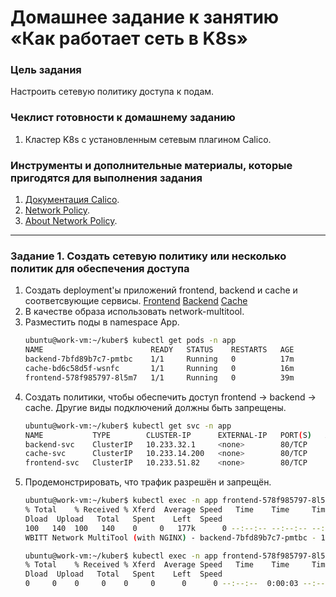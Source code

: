 # Домашнее задание к занятию «Как работает сеть в K8s»

### Цель задания

Настроить сетевую политику доступа к подам.

### Чеклист готовности к домашнему заданию

1. Кластер K8s с установленным сетевым плагином Calico.

### Инструменты и дополнительные материалы, которые пригодятся для выполнения задания

1. [Документация Calico](https://www.tigera.io/project-calico/).
2. [Network Policy](https://kubernetes.io/docs/concepts/services-networking/network-policies/).
3. [About Network Policy](https://docs.projectcalico.org/about/about-network-policy).

-----

### Задание 1. Создать сетевую политику или несколько политик для обеспечения доступа

1. Создать deployment'ы приложений frontend, backend и cache и соответсвующие сервисы.
   [Frontend](https://github.com/Rain-m-a-n/devops-netology/blob/master/Компоненты%20Kubernetes/Home_Work(3.3)/frontend.yaml)
   [Backend](https://github.com/Rain-m-a-n/devops-netology/blob/master/Компоненты%20Kubernetes/Home_Work(3.3)/backend.yaml)
   [Cache](https://github.com/Rain-m-a-n/devops-netology/blob/master/Компоненты%20Kubernetes/Home_Work(3.3)/cache.yaml)
2. В качестве образа использовать network-multitool.
3. Разместить поды в namespace App.
    ```bash
    ubuntu@work-vm:~/kuber$ kubectl get pods -n app
    NAME                        READY   STATUS    RESTARTS   AGE
    backend-7bfd89b7c7-pmtbc    1/1     Running   0          17m
    cache-bd6c58d5f-wsnfc       1/1     Running   0          16m
    frontend-578f985797-8l5m7   1/1     Running   0          39m
    ```
4. Создать политики, чтобы обеспечить доступ frontend -> backend -> cache. Другие виды подключений должны быть запрещены.
    ```bash
    ubuntu@work-vm:~/kuber$ kubectl get svc -n app
    NAME           TYPE        CLUSTER-IP      EXTERNAL-IP   PORT(S)   AGE
    backend-svc    ClusterIP   10.233.32.1     <none>        80/TCP    39m
    cache-svc      ClusterIP   10.233.14.200   <none>        80/TCP    39m
    frontend-svc   ClusterIP   10.233.51.82    <none>        80/TCP    44m
    ```
5. Продемонстрировать, что трафик разрешён и запрещён.
    ```bash
    ubuntu@work-vm:~/kuber$ kubectl exec -n app frontend-578f985797-8l5m7 -- curl 10.233.32.1
    % Total    % Received % Xferd  Average Speed   Time    Time     Time  Current
    Dload  Upload   Total   Spent    Left  Speed
    100   140  100   140    0     0   177k      0 --:--:-- --:--:-- --:--:--  136k
    WBITT Network MultiTool (with NGINX) - backend-7bfd89b7c7-pmtbc - 10.233.75.4 - HTTP: 80 , HTTPS: 443 . (Formerly praqma/network-multitool)
    
   ubuntu@work-vm:~/kuber$ kubectl exec -n app frontend-578f985797-8l5m7 -- curl 10.233.14.200
    % Total    % Received % Xferd  Average Speed   Time    Time     Time  Current
    Dload  Upload   Total   Spent    Left  Speed
    0     0    0     0    0     0      0      0 --:--:--  0:00:03 --:--:--     0
    ```